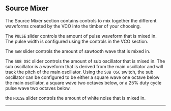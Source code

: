 ## Source Mixer

The Source Mixer section contains controls to mix together the different waveforms created by the VCO into the timber of your choosing.

The `PULSE` slider controls the amount of pulse waveform that is mixed in. The pulse width is configured using the controls in the VCO section.

The `SAW` slider controls the amount of sawtooth wave that is mixed in.

The `SUB OSC` slider controls the amount of sub oscillator that is mixed in. The sub oscillator is a waveform that is derived from the main oscillator and will track the pitch of the main oscillator. Using the `SUB OSC` switch, the sub oscillator can be configured to be either a square wave one octave below the main oscillator, a square wave two octaves below, or a 25% duty cycle pulse wave two octaves below.

the `NOISE` slider controls the amount of white noise that is mixed in.

---

